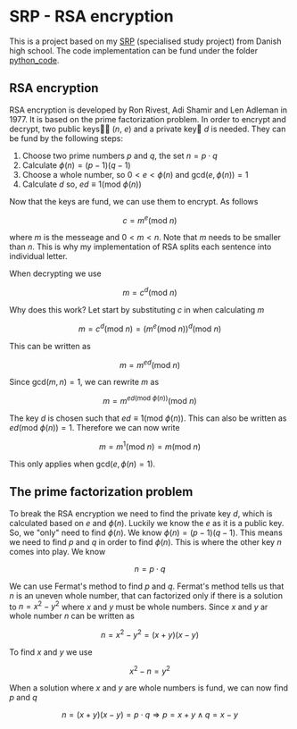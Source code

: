 # SRP - RSA encryption

This is a project based on my [SRP](https://github.com/borchand/RSA-Encryption/blob/main/%20srp-2020.pdf) (specialised study project) from Danish high school. The code implementation can be fund under the folder [python_code](https://github.com/borchand/RSA-Encryption/tree/main/python_code).


## RSA encryption
RSA encryption is developed by Ron Rivest, Adi Shamir and Len Adleman in 1977. It is based on the prime factorization problem. In order to encrypt and decrypt, two public keys🔑🔑 ($n$, $e$) and a private key🔐 $d$ is needed. They can be fund by the following steps:

1) Choose two prime numbers $p$ and $q$, the set $n=p\cdot q$
2) Calculate $\phi(n) = (p - 1)(q - 1)$
3) Choose a whole number, so $0 < e <\phi(n)$ and $\text{gcd}(e, \phi(n)) = 1$
4) Calculate $d$ so, $ed \equiv 1 (\text{mod } \phi(n))$
  
Now that the keys are fund, we can use them to encrypt. As follows

$$
c = m^e (\text{mod } n)
$$

where $m$ is the messeage and $0 < m < n$. Note that $m$ needs to be smaller than $n$. This is why my implementation of RSA splits each sentence into individual letter.

When decrypting we use

$$
m = c^d (\text{mod } n)
$$

Why does this work? Let start by substituting $c$ in when calculating $m$

$$
m = c^d (\text{mod } n) = (m^e (\text{mod } n))^d (\text{mod } n)
$$

This can be written as

$$
m = m^{ed}(\text{mod } n)
$$

Since $\text{gcd}(m, n) = 1$, we can rewrite $m$ as

$$
m = m^{ed(\text{mod } \phi(n))}(\text{mod } n)
$$

The key $d$ is chosen such that $ed \equiv 1 (\text{mod } \phi(n))$. This can also be written as $ed(\text{mod } \phi(n)) = 1$.
Therefore we can now write

$$
m = m^{1}(\text{mod } n) = m (\text{mod } n)
$$

This only applies when $\text{gcd}(e, \phi(n) = 1)$.

## The prime factorization problem
To break the RSA encryption we need to find the private key $d$, which is calculated based on $e$ and $\phi(n)$. Luckily we know the $e$ as it is a public key. So, we "only" need to find $\phi(n)$. We know $\phi(n) = (p-1)(q-1)$. This means we need to find $p$ and $q$ in order to find $\phi(n)$. This is where the other key $n$ comes into play. We know

$$
n = p\cdot q
$$

We can use Fermat's method to find $p$ and $q$. Fermat's method tells us that $n$ is an uneven whole number, that can factorized only if there is a solution to $n = x^2-y^2$ where $x$ and $y$ must be whole numbers. Since $x$ and $y$ ar whole number $n$ can be written as

$$
n = x^2-y^2 = (x+y)(x-y)
$$

To find $x$ and $y$ we use

$$
x^2 - n = y^2
$$

When a solution where $x$ and $y$ are whole numbers is fund, we can now find $p$ and $q$

$$
n = (x+y)(x-y) = p\cdot q \Rightarrow p = x+y \wedge q = x-y
$$

